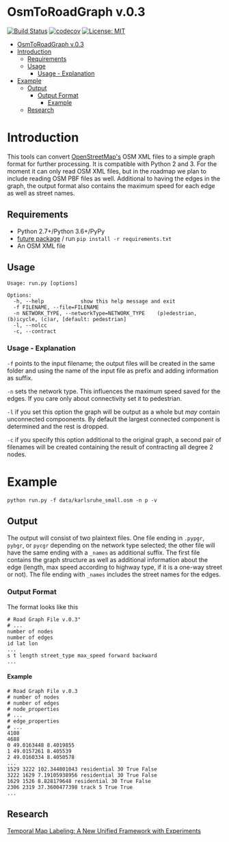 # OsmToRoadGraph v.0.3

[![Build Status](https://travis-ci.org/AndGem/OsmToRoadGraph.svg?branch=master)](https://travis-ci.org/AndGem/OsmToRoadGraph)
[![codecov](https://codecov.io/gh/AndGem/OsmToRoadGraph/branch/master/graph/badge.svg)](https://codecov.io/gh/AndGem/OsmToRoadGraph)
[![License: MIT](https://img.shields.io/badge/License-MIT-yellow.svg)](https://opensource.org/licenses/MIT)

<!-- TOC -->

- [OsmToRoadGraph v.0.3](#osmtoroadgraph-v03)
- [Introduction](#introduction)
    - [Requirements](#requirements)
    - [Usage](#usage)
        - [Usage - Explanation](#usage---explanation)
- [Example](#example)
    - [Output](#output)
        - [Output Format](#output-format)
            - [Example](#example-1)
    - [Research](#research)

<!-- /TOC -->

# Introduction

This tools can convert [OpenStreetMap's](http://www.openstreetmap.org) OSM XML files to a simple graph format for further processing. It is compatible with Python 2 and 3. For the moment it can only read OSM XML files, but in the roadmap we plan to include reading OSM PBF files as well. Additional to having the edges in the graph, the output format also contains the maximum speed for each edge as well as street names.

## Requirements
* Python 2.7+/Python 3.6+/PyPy
* [future package](https://pypi.python.org/pypi/future) / run `pip install -r requirements.txt`
* An OSM XML file

## Usage
```
Usage: run.py [options]

Options:
  -h, --help            show this help message and exit
  -f FILENAME, --file=FILENAME
  -n NETWORK_TYPE, --networkType=NETWORK_TYPE    (p)edestrian, (b)icycle, (c)ar, [default: pedestrian]
  -l, --nolcc
  -c, --contract
```
### Usage - Explanation

`-f` points to the input filename; the output files will be created in the same folder and using the name of the input file as prefix and adding information as suffix.

`-n` sets the network type. This influences the maximum speed saved for the edges. If you care only about connectivity set it to pedestrian.

`-l` if you set this option the graph will be output as a whole but _may_ contain unconnected compoonents. By default the largest connected component is determined and the rest is dropped.

`-c` if you specify this option additional to the original graph, a second pair of filenames will be created containing the result of contracting all degree 2 nodes.

# Example
```
python run.py -f data/karlsruhe_small.osm -n p -v
```

## Output

The output will consist of two plaintext files. One file ending in `.pypgr`, `pybgr`, or `pycgr` depending on the network type selected; the other file will have the same ending with a `_names` as additional suffix. The first file contains the graph structure as well as additional information about the edge (length, max speed according to highway type, if it is a one-way street or not). The file ending with `_names` includes the street names for the edges. 


### Output Format
The format looks like this
```
# Road Graph File v.0.3"
# ...
number of nodes
number of edges
id lat lon
...
s t length street_type max_speed forward backward
...
```

#### Example
```
# Road Graph File v.0.3
# number of nodes
# number of edges
# node_properties
# ...
# edge_properties
# ...
4108
4688
0 49.0163448 8.4019855
1 49.0157261 8.405539
2 49.0160334 8.4050578
...
1529 3222 102.344801043 residential 30 True False
3222 1629 7.19105938956 residential 30 True False
1629 1526 8.828179648 residential 30 True False
2306 2319 37.3600477398 track 5 True True
...
```

## Research

[Temporal Map Labeling: A New Unified Framework with Experiments](http://i11www.iti.uni-karlsruhe.de/temporallabeling/)
